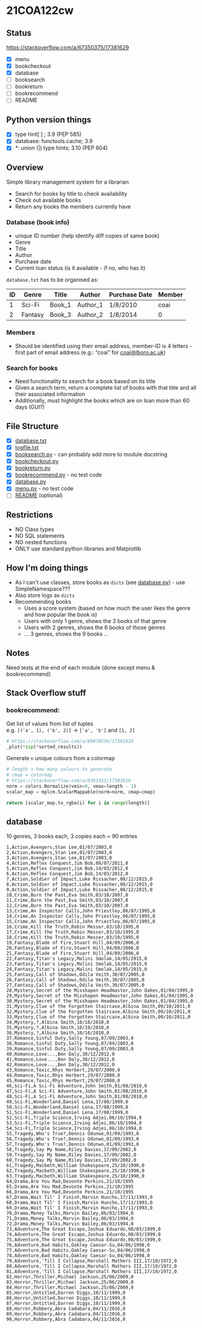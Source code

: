 # 21COA122cw

## Status

https://stackoverflow.com/a/67350375/17381629

- [x] menu
- [x] bookcheckout
- [x] database
- [ ] booksearch
- [ ] bookreturn
- [ ] bookrecommend
- [ ] README

## Python version things

- [x] type hint[ ] ; 3.9 (PEP 585)
- [x] database: functools.cache; 3.9
- [x] *: union (|) type hints; 3.10 (PEP 604)

## Overview

Simple library management system for a librarian

- Search for books by title to check availability
- Check out available books
- Return any books the members currently have

### Database (book info)

- unique ID number (help identify diff copies of same book)
- Genre
- Title
- Author
- Purchase date
- Current loan status (is it available - if no, who has it)

`database.txt` has to be organised as:

| ID  | Genre   | Title  | Author   | Purchase Date | Member |
|-----|---------|--------|----------|---------------|--------|
| 1   | Sci-Fi  | Book_1 | Author_1 | 1/8/2010      | coai   |
| 2   | Fantasy | Book_3 | Author_2 | 1/8/2014      | 0      |

### Members

- Should be identified using their email address,
member-ID is 4 letters - first part of email address (e.g.: “coai” for coai@lboro.ac.uk)

### Search for books

- Need functionality to search for a book based on its title
- Given a search term, return a complete list of books with that title and all their associated information
- Additionally, must highlight the books which are on loan more than 60 days (GUI?)

## File Structure

- [x] [database.txt](database.txt)
- [x] [logfile.txt](logfile.txt)
- [x] [booksearch.py](booksearch.py) - can probably add more to module docstring
- [x] [bookcheckout.py](bookcheckout.py)
- [x] [bookreturn.py](bookreturn.py)
- [x] [bookrecommend.py](bookrecommend.py) - no test code
- [x] [database.py](database.py)
- [x] [menu.py](menu.py) - no test code
- [ ] [README](README) (optional)

## Restrictions

- NO Class types
- NO SQL statements
- NO nested functions
- ONLY use standard python libraries and Matplotlib

## How I'm doing things

- As I can't use classes, store books as `dicts` (see [database.py](database.py)) - use SimpleNamespace???
- Also store logs as `dicts`
- Recommending books
  - Uses a score system (based on how much the user likes the genre and how popular the book is)
  - Users with only 1 genre, shows the 3 books of that genre
  - Users with 2 genres, shows the 6 books of those genres
  - ... 3 genres, shows the 9 books ...

## Notes

Need tests at the end of each module (done except menu & bookrecommend)

## Stack Overflow stuff

### bookrecommend:

Get list of values from list of tuples  
e.g. `[('a', 1), ('b', 2)]` -> `['a', 'b']` and `[1, 2]`
```python
# https://stackoverflow.com/a/69878556/17381629
_plot(*zip(*sorted_results))
```

Generate `n` unique colours from a colormap
```python
# length = how many colours to generate
# cmap = colormap
# https://stackoverflow.com/a/8391452/17381629
norm = colors.Normalize(vmin=0, vmax=length - 1)  
scalar_map = mplcm.ScalarMappable(norm=norm, cmap=cmap)

return [scalar_map.to_rgba(i) for i in range(length)]
```

## database
10 genres, 3 books each, 3 copies each = 90 entries
```text
1,Action,Avengers,Stan Lee,01/07/2003,0
2,Action,Avengers,Stan Lee,01/07/2003,0
3,Action,Avengers,Stan Lee,01/07/2003,0
4,Action,Reflex Conquest,Jim Bob,08/07/2011,0
5,Action,Reflex Conquest,Jim Bob,14/03/2012,0
6,Action,Reflex Conquest,Jim Bob,14/03/2012,0
7,Action,Soldier of Impact,Luke Rissacher,08/12/2015,0
8,Action,Soldier of Impact,Luke Rissacher,08/12/2015,0
9,Action,Soldier of Impact,Luke Rissacher,08/12/2015,0
10,Crime,Burn the Past,Eva Smith,03/10/2007,0
11,Crime,Burn the Past,Eva Smith,03/10/2007,0
12,Crime,Burn the Past,Eva Smith,03/10/2007,0
13,Crime,An Inspector Calls,John Priestley,06/07/1995,0
14,Crime,An Inspector Calls,John Priestley,06/07/1995,0
15,Crime,An Inspector Calls,John Priestley,06/07/1995,0
16,Crime,Kill the Truth,Robin Messer,03/10/1995,0
17,Crime,Kill the Truth,Robin Messer,03/10/1995,0
18,Crime,Kill the Truth,Robin Messer,03/10/1995,0
19,Fantasy,Blade of Fire,Stuart Hill,04/09/2006,0
20,Fantasy,Blade of Fire,Stuart Hill,04/09/2006,0
21,Fantasy,Blade of Fire,Stuart Hill,04/09/2006,0
22,Fantasy,Titan's Legacy,Malini Smolak,14/05/2015,0
23,Fantasy,Titan's Legacy,Malini Smolak,14/05/2015,0
24,Fantasy,Titan's Legacy,Malini Smolak,14/05/2015,0
25,Fantasy,Call of Shadows,Odila Veith,30/07/2005,0
26,Fantasy,Call of Shadows,Odila Veith,30/07/2005,0
27,Fantasy,Call of Shadows,Odila Veith,30/07/2005,0
28,Mystery,Secret of the Misshapen Headmaster,John Oakes,01/04/1995,0
29,Mystery,Secret of the Misshapen Headmaster,John Oakes,01/04/1995,0
30,Mystery,Secret of the Misshapen Headmaster,John Oakes,01/04/1995,0
31,Mystery,Clue of the Forgotten Staircase,Albina Smith,09/10/2011,0
32,Mystery,Clue of the Forgotten Staircase,Albina Smith,09/10/2011,0
33,Mystery,Clue of the Forgotten Staircase,Albina Smith,09/10/2011,0
34,Mystery,?,Albina Smith,10/10/2010,0
35,Mystery,?,Albina Smith,10/10/2010,0
36,Mystery,?,Albina Smith,10/10/2010,0
37,Romance,Sinful Duty,Sally Young,07/09/2003,0
38,Romance,Sinful Duty,Sally Young,07/09/2003,0
39,Romance,Sinful Duty,Sally Young,07/09/2003,0
40,Romance,Love...,Ben Daly,30/12/2012,0
41,Romance,Love...,Ben Daly,30/12/2012,0
42,Romance,Love...,Ben Daly,30/12/2012,0
43,Romance,Toxic,Rhys Herbert,29/07/2000,0
44,Romance,Toxic,Rhys Herbert,29/07/2000,0
45,Romance,Toxic,Rhys Herbert,29/07/2000,0
46,Sci-Fi,A Sci-Fi Adventure,John Smith,01/08/2010,0
47,Sci-Fi,A Sci-Fi Adventure,John Smith,01/08/2010,0
48,Sci-Fi,A Sci-Fi Adventure,John Smith,01/08/2010,0
49,Sci-Fi,Wonderland,Daniel Lena,17/08/1999,0
50,Sci-Fi,Wonderland,Daniel Lena,17/08/1999,0
51,Sci-Fi,Wonderland,Daniel Lena,17/08/1999,0
52,Sci-Fi,Triple Science,Irving Adjei,06/10/1994,0
53,Sci-Fi,Triple Science,Irving Adjei,06/10/1994,0
54,Sci-Fi,Triple Science,Irving Adjei,06/10/1994,0
55,Tragedy,Who's True?,Dennis Odunwo,01/09/1993,0
56,Tragedy,Who's True?,Dennis Odunwo,01/09/1993,0
57,Tragedy,Who's True?,Dennis Odunwo,01/09/1993,0
58,Tragedy,Say My Name,Riley Davies,17/09/2002,0
59,Tragedy,Say My Name,Riley Davies,17/09/2002,0
60,Tragedy,Say My Name,Riley Davies,17/09/2002,0
61,Tragedy,Macbeth,William Shakespeare,25/10/1990,0
62,Tragedy,Macbeth,William Shakespeare,25/10/1990,0
63,Tragedy,Macbeth,William Shakespeare,25/10/1990,0
64,Drama,Are You Mad,Devonte Perkins,21/10/1995
65,Drama,Are You Mad,Devonte Perkins,21/10/1995
66,Drama,Are You Mad,Devonte Perkins,21/10/1995
67,Drama,Wait Til' I Finish,Marvin Huncho,17/11/1993,0
68,Drama,Wait Til' I Finish,Marvin Huncho,17/11/1993,0
69,Drama,Wait Til' I Finish,Marvin Huncho,17/11/1993,0
70,Drama,Money Talks,Marvin Bailey,06/03/1994,0
71,Drama,Money Talks,Marvin Bailey,06/03/1994,0
72,Drama,Money Talks,Marvin Bailey,06/03/1994,0
73,Adventure,The Great Escape,Joshua Eduardo,08/03/1999,0
74,Adventure,The Great Escape,Joshua Eduardo,08/03/1999,0
75,Adventure,The Great Escape,Joshua Eduardo,08/03/1999,0
76,Adventure,Bad Habits,Oakley Caesar-Su,04/06/1998,0
77,Adventure,Bad Habits,Oakley Caesar-Su,04/06/1998,0
78,Adventure,Bad Habits,Oakley Caesar-Su,04/06/1998,0
79,Adventure,'Till I Collapse,Marshall Mathers III,17/10/1972,0
80,Adventure,'Till I Collapse,Marshall Mathers III,17/10/1972,0
81,Adventure,'Till I Collapse,Marshall Mathers III,17/10/1972,0
82,Horror,Thriller,Michael Jackson,25/06/2009,0
83,Horror,Thriller,Michael Jackson,25/06/2009,0
84,Horror,Thriller,Michael Jackson,25/06/2009,0
85,Horror,Untitled,Darren Diggs,10/11/1999,0
86,Horror,Untitled,Darren Diggs,10/11/1999,0
87,Horror,Untitled,Darren Diggs,10/11/1999,0
88,Horror,Robbery,Abra Cadabara,04/11/2016,0
89,Horror,Robbery,Abra Cadabara,04/11/2016,0
90,Horror,Robbery,Abra Cadabara,04/11/2016,0
```
